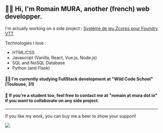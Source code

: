 
## 🧔‍♂️ Hi, I'm Romain MURA, another (french) web developper.
I'm actually working on a side project : [Système de jeu Zcorps pour Foundry VTT](https://github.com/piment/zcorps-foundryvtt)

Technologies I love :
- HTML/CSS
- Javascript (Vanilla, React, Vue.js, Node.js)
- SQL and NoSQL Database
- Python (and Flask)

#### 👨‍🎓 I'm currently studying FullStack development at "Wild Code School" (Toulouse, 31)

#### 👯 If you're a student too, feel free to contact me at "romain at mura dot io" if you want to collaborate on any side project.
---

If you like my work, you can buy me a beer to show your support!

<a href="https://www.buymeacoffee.com/romainmura"><img src="https://img.buymeacoffee.com/button-api/?text=Buy me a beer&emoji=🍺&slug=romainmura&button_colour=FF5F5F&font_colour=ffffff&font_family=Poppins&outline_colour=000000&coffee_colour=ffffff" /></a>
<!--
**piment/piment** is a ✨ _special_ ✨ repository because its `README.md` (this file) appears on your GitHub profile.

Here are some ideas to get you started:

- 🔭 I’m currently working on ...
- 🌱 I’m currently learning ...
- 👯 I’m looking to collaborate on ...
- 🤔 I’m looking for help with ...
- 💬 Ask me about ...
- 📫 How to reach me: ...
- 😄 Pronouns: ...
- ⚡ Fun fact: ...
-->
